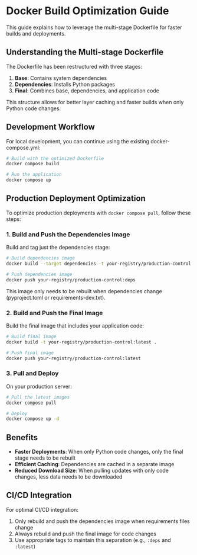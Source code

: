 # Docker Build Optimization Guide

This guide explains how to leverage the multi-stage Dockerfile for faster builds and deployments.

## Understanding the Multi-stage Dockerfile

The Dockerfile has been restructured with three stages:

1. **Base**: Contains system dependencies
2. **Dependencies**: Installs Python packages
3. **Final**: Combines base, dependencies, and application code

This structure allows for better layer caching and faster builds when only Python code changes.

## Development Workflow

For local development, you can continue using the existing docker-compose.yml:

```bash
# Build with the optimized Dockerfile
docker compose build

# Run the application
docker compose up
```

## Production Deployment Optimization

To optimize production deployments with `docker compose pull`, follow these steps:

### 1. Build and Push the Dependencies Image

Build and tag just the dependencies stage:

```bash
# Build dependencies image
docker build --target dependencies -t your-registry/production-control:deps .

# Push dependencies image
docker push your-registry/production-control:deps
```

This image only needs to be rebuilt when dependencies change (pyproject.toml or requirements-dev.txt).

### 2. Build and Push the Final Image

Build the final image that includes your application code:

```bash
# Build final image
docker build -t your-registry/production-control:latest .

# Push final image
docker push your-registry/production-control:latest
```

### 3. Pull and Deploy

On your production server:

```bash
# Pull the latest images
docker compose pull

# Deploy
docker compose up -d
```

## Benefits

- **Faster Deployments**: When only Python code changes, only the final stage needs to be rebuilt
- **Efficient Caching**: Dependencies are cached in a separate image
- **Reduced Download Size**: When pulling updates with only code changes, less data needs to be downloaded

## CI/CD Integration

For optimal CI/CD integration:

1. Only rebuild and push the dependencies image when requirements files change
2. Always rebuild and push the final image for code changes
3. Use appropriate tags to maintain this separation (e.g., `:deps` and `:latest`)
